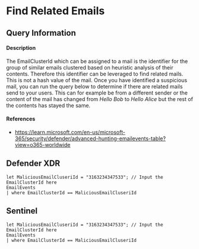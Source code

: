 # Find Related Emails

## Query Information

#### Description
The EmailClusterId which can be assigned to a mail is the identifier for the group of similar emails clustered based on heuristic analysis of their contents. Therefore this identifier can be leveraged to find related mails. This is not a hash value of the mail. Once you have identified a suspicious mail, you can run the query below to determine if there are related mails send to your users. This can for example be from a different sender or the content of the mail has changed from *Hello Bob* to *Hello Alice* but the rest of the contents has stayed the same.

#### References
- https://learn.microsoft.com/en-us/microsoft-365/security/defender/advanced-hunting-emailevents-table?view=o365-worldwide

## Defender XDR
```
let MaliciousEmailCluseriId = "3163234347533"; // Input the EmailClusterId here
EmailEvents
| where EmailClusterId == MaliciousEmailCluseriId
```

## Sentinel
```
let MaliciousEmailCluseriId = "3163234347533"; // Input the EmailClusterId here
EmailEvents
| where EmailClusterId == MaliciousEmailCluseriId
```



